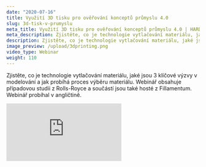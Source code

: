 ```yaml
---
date: "2020-07-16"
title: Využití 3D tisku pro ověřování konceptů průmyslu 4.0
slug: 3d-tisk-v-prumyslu
meta_title: Využití 3D tisku pro ověřování konceptů průmyslu 4.0 | HARDWARIO Academy
meta_description: Zjistěte, co je technologie vytlačování materiálu, jaké jsou 3 klíčové výzvy v modelování a jak probíhá proces výběru materiálu.
description: Zjistěte, co je technologie vytlačování materiálu, jaké jsou 3 klíčové výzvy v modelování a jak probíhá proces výběru materiálu.
image_preview: /upload/3dprinting.png
video_type: Webinar
weight: 110
---
```


Zjistěte, co je technologie vytlačování materiálu, jaké jsou 3 klíčové výzvy v modelování a jak probíhá proces výběru materiálu. Webinář obsahuje případovou studii z Rolls-Royce a součástí jsou také hosté z Fillamentum. Webinář probíhal v angličtině.

<div class = "video-container">
<iframe src="https://www.youtube-nocookie.com/embed/pmvfmjnJuHU?modestbranding=1&amp;showinfo=0&amp;rel=0&amp;html5=1&amp;widgetid=2" frameborder="0" allow="accelerometer; autoplay; encrypted-media; gyroscope; picture-in-picture" allowfullscreen></iframe>
</div>
